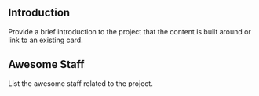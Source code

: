 ## Introduction

Provide a brief introduction to the project that the content is built around or link to an existing card.
## Awesome Staff

List the awesome staff related to the project.
